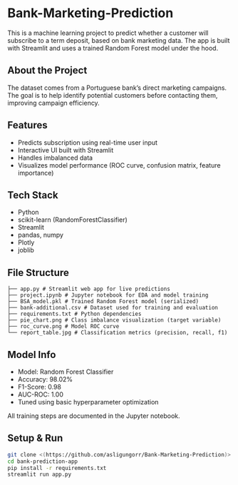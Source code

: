 # Bank-Marketing-Prediction
This is a machine learning project to predict whether a customer will subscribe to a term deposit, based on bank marketing data. The app is built with Streamlit and uses a trained Random Forest model under the hood.

## About the Project

The dataset comes from a Portuguese bank’s direct marketing campaigns. The goal is to help identify potential customers before contacting them, improving campaign efficiency.

## Features

- Predicts subscription using real-time user input
- Interactive UI built with Streamlit
- Handles imbalanced data
- Visualizes model performance (ROC curve, confusion matrix, feature importance)

## Tech Stack

- Python  
- scikit-learn (RandomForestClassifier)  
- Streamlit  
- pandas, numpy  
- Plotly  
- joblib

## File Structure
``` bank-marketing-prediction/
├── app.py # Streamlit web app for live predictions
├── project.ipynb # Jupyter notebook for EDA and model training
├── BSA_model.pkl # Trained Random Forest model (serialized)
├── bank-additional.csv # Dataset used for training and evaluation
├── requirements.txt # Python dependencies
├── pie_chart.png # Class imbalance visualization (target variable)
├── roc_curve.png # Model ROC curve
└── report_table.jpg # Classification metrics (precision, recall, f1) 
```
## Model Info

- Model: Random Forest Classifier  
- Accuracy: 98.02%  
- F1-Score: 0.98  
- AUC-ROC: 1.00  
- Tuned using basic hyperparameter optimization

All training steps are documented in the Jupyter notebook.

## Setup & Run

```bash
git clone <(https://github.com/asligungorr/Bank-Marketing-Prediction)>
cd bank-prediction-app
pip install -r requirements.txt
streamlit run app.py
